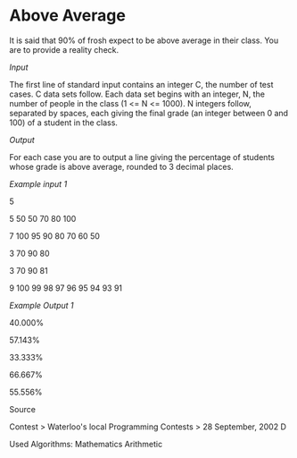 # Above Average

It is said that 90% of frosh expect to be above average in their class. You are to provide a reality check.

*Input*

The first line of standard input contains an integer C, the number of test cases. C data sets follow. Each data set begins with an integer, N, the number of people in the class (1 <= N <= 1000). N integers follow, separated by spaces, each giving the final grade (an integer between 0 and 100) of a student in the class. 

*Output*

For each case you are to output a line giving the percentage of students whose grade is above average, rounded to 3 decimal places.

*Example input 1*

5

5 50 50 70 80 100

7 100 95 90 80 70 60 50

3 70 90 80

3 70 90 81

9 100 99 98 97 96 95 94 93 91

*Example Output 1*

40.000%

57.143%

33.333%

66.667%

55.556%

Source

Contest > Waterloo's local Programming Contests > 28 September, 2002 D

Used Algorithms:
Mathematics
Arithmetic
